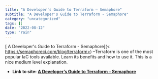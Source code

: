 ```yaml
---
title: "A Developer’s Guide to Terraform – Semaphore"
subtitle: "A Developer's Guide to Terraform - Semaphore"
category: "uncategorized"
tags: []
date: "2022-08-12"
type: "rain"
---
```

[ A Developer's Guide to Terraform - Semaphore](<
https://semaphoreci.com/blog/terraform>) –Terraform is one of the most popular
IaC tools available. Learn its benefits and how to use it. This is a nice
medium level explanation.


* **Link to site:** **[A Developer’s Guide to Terraform – Semaphore](None)**